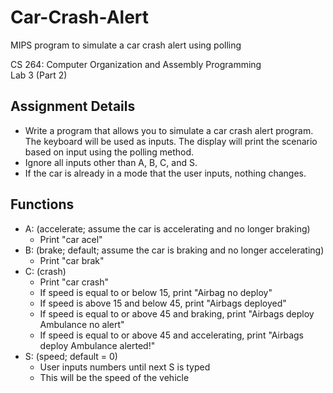 # Car-Crash-Alert
MIPS program to simulate a car crash alert using polling

CS 264: Computer Organization and Assembly Programming<br>
Lab 3 (Part 2)

Assignment Details
------------------
- Write a program that allows you to simulate a car crash alert program. The keyboard will be used as inputs. The display will print the scenario based on input using the polling method.
- Ignore all inputs other than A, B, C, and S.
- If the car is already in a mode that the user inputs, nothing changes.

Functions
---------
- A: (accelerate; assume the car is accelerating and no longer braking)
  - Print "car acel"
- B: (brake; default; assume the car is braking and no longer accelerating)
  - Print "car brak"
- C: (crash)
  - Print "car crash"
  - If speed is equal to or below 15, print "Airbag no deploy"
  - If speed is above 15 and below 45, print "Airbags deployed"
  - If speed is equal to or above 45 and braking, print "Airbags deploy Ambulance no alert"
  - If speed is equal to or above 45 and accelerating, print "Airbags deploy Ambulance alerted!"
- S: (speed; default = 0)
  - User inputs numbers until next S is typed
  - This will be the speed of the vehicle
